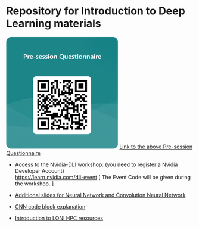 # Repository for Introduction to Deep Learning materials

<img src="https://github.com/lsuhpchelp/lonidltut/blob/main/QRCode%20for%20Pre-session%20Questionnaire.png" width="300" height="300" />
<a href="https://forms.office.com/r/CFySGNDx52">Link to the above Pre-session Questionnaire</a>

* Access to the Nvidia-DLI workshop: (you need to register a Nvidia Developer Account)\
https://learn.nvidia.com/dli-event [ The Event Code will be given during the workshop. ]
   
* <a href="https://github.com/lsuhpchelp/lonidltut/blob/main/intro_dl_additional_slides.pdf" target="_blank"> Additional slides for Neural Network and Convolution Neural Network</a>
* <a href="https://github.com/lsuhpchelp/lonidltut/blob/main/ExplainCNN.pdf" target="_blank"> CNN code block explanation</a>
* <a href="https://github.com/lsuhpchelp/lonidltut/blob/main/LONI_HPC_Intro.pdf" target="_blank">Introduction to LONI HPC resources</a>
